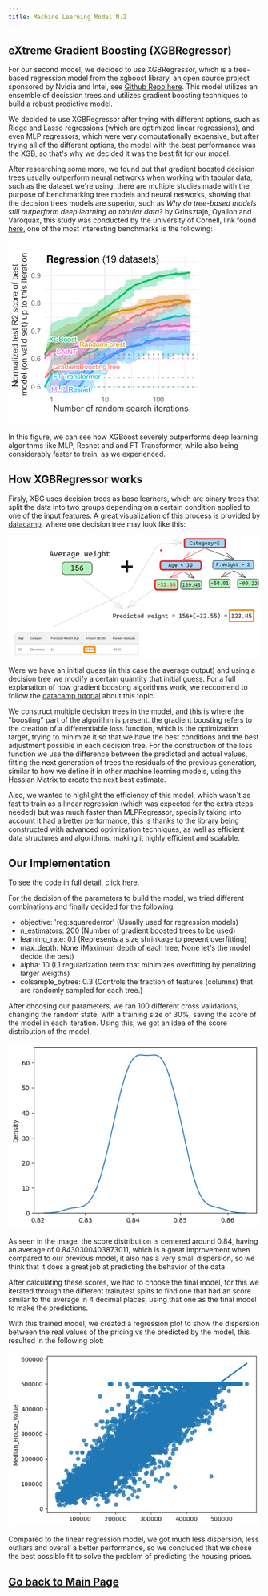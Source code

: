 ```yaml
---
title: Machine Learning Model N.2
---
```


## eXtreme Gradient Boosting (XGBRegressor)

For our second model, we decided to use XGBRegressor, which is a tree-based regression model from the xgboost library, an open source project sponsored by Nvidia and Intel, see [Github Repo here](https://github.com/dmlc/xgboost). This model utilizes an ensemble of decission trees and utilizes gradient boosting techniques to build a robust predictive model.

We decided to use XGBRegressor after trying with different options, such as Ridge and Lasso regressions (which are optimized linear regressions), and even MLP regressors, which were very computationally expensive, but after trying all of the different options, the model with the best performance was the XGB, so that's why we decided it was the best fit for our model.

After researching some more, we found out that gradient boosted decision trees usually outperform neural networks when working with tabular data, such as the dataset we're using, there are multiple studies made with the purpose of benchmarking tree models and neural networks, showing that the decision trees models are superior, such as _Why do tree-based models still outperform deep learning on tabular data?_ by Grinsztajn, Oyallon and Varoquax, this study was conducted by the university of Cornell, link found [here](https://arxiv.org/abs/2207.08815), one of the most interesting benchmarks is the following:

![Benchmark in tabular datasets](assets/Model2/Benchmark.png)

In this figure, we can see how XGBoost severely outperforms deep learning algorithms like MLP, Resnet and and FT Transformer, while also being considerably faster to train, as we experienced.

## How XGBRegressor works

Firsly, XBG uses decision trees as base learners, which are binary trees that split the data into two groups depending on a certain condition applied to one of the input features. A great visualization of this process is provided by [datacamp](https://www.datacamp.com/tutorial/guide-to-the-gradient-boosting-algorithm), where one decision tree may look like this:

![Decision Tree Example](assets/Model2/Decision%20Tree.png)

Were we have an initial guess (in this case the average output) and using a decision tree we modify a certain quantity that initial guess. For a full explanaiton of how gradient boosting algorithms work, we reccomend to follow the [datacamp tutorial](https://www.datacamp.com/tutorial/guide-to-the-gradient-boosting-algorithm) about this topic.

We construct multiple decision trees in the model, and this is where the "boosting" part of the algorithm is present. the gradient boosting refers to the creation of a differentiable loss function, which is the optimization target, trying to minimize it so that we have the best conditions and the best adjustment possible in each decision tree. For the construction of the loss function we use the difference between the predicted and actual values, fitting the next generation of trees the residuals of the previous generation, similar to how we define it in other machine learning models, using the Hessian Matrix to create the next best estimate.

Also, we wanted to highlight the efficiency of this model, which wasn't as fast to train as a linear regression (which was expected for the extra steps needed) but was much faster than MLPRegressor, specially taking into account it had a better performance, this is thanks to the library being constructed with advanced optimization techniques, as well as efficient data structures and algorithms, making it highly efficient and scalable.

## Our Implementation

To see the code in full detail, click [here](./model2code.md).

For the decision of the parameters to build the model, we tried different combinations and finally decided for the following:

- objective: 'reg:squarederror' (Usually used for regression models)
- n_estimators: 200 (Number of gradient boosted trees to be used)
- learning_rate: 0.1 (Represents a size shrinkage to prevent overfitting)
- max_depth: None (Maximum depth of each tree, None let's the model decide the best)
- alpha: 10 (L1 regularization term that minimizes overfitting by penalizing larger weigths)
- colsample_bytree: 0.3 (Controls the fraction of features (columns) that are randomly sampled for each tree.)

After choosing our parameters, we ran 100 different cross validations, changing the random state, with a training size of 30%, saving the score of the model in each iteration. Using this, we got an idea of the score distribution of the model.

![Distribution of the scores](assets/Model2/KDEPlot.png)

As seen in the image, the score distribution is centered around 0.84, having an average of 0.8430300403873011, which is a great improvement when compared to our previous model, it also has a very small dispersion, so we think that it does a great job at predicting the behavior of the data.

After calculating these scores, we had to choose the final model, for this we iterated through the different train/test splits to find one that had an score similar to the average in 4 decimal places, using that one as the final model to make the predictions.

With this trained model, we created a regression plot to show the dispersion between the real values of the pricing vs the predicted by the model, this resulted in the following plot:

![Regression Plot of the result](assets/Model2/Regplot.png)

Compared to the linear regression model, we got much less dispersion, less outliars and overall a better performance, so we concluded that we chose the best possible fit to solve the problem of predicting the housing prices.

## [Go back to Main Page](./)
